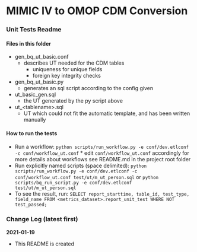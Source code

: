 # MIMIC IV to OMOP CDM Conversion #

### Unit Tests Readme ###

#### Files in this folder ####

* gen_bq_ut_basic.conf
    * describes UT needed for the CDM tables
        * uniqueness for unique fields
        * foreign key integrity checks
* gen_bq_ut_basic.py
    * generates an sql script according to the config given
* ut_basic_gen.sql
    * the UT generated by the py script above
* ut_\<tablename\>.sql
    * UT which could not fit the automatic template, and has been written manually

#### How to run the tests ####

* Run a workflow:
    `python scripts/run_workflow.py -e conf/dev.etlconf -c conf/workflow_ut.conf`
        * edit `conf/workflow_ut.conf` accordingly
    for more details about workflows see README.md in the project root folder
* Run explicitly named scripts (space delimited):
    `python scripts/run_workflow.py -e conf/dev.etlconf -c conf/workflow_ut.conf test/ut/m_ut_person.sql`
    or
    `python scripts/bq_run_script.py -e conf/dev.etlconf test/ut/m_ut_person.sql`
* To see the result, run:
    `SELECT report_starttime, table_id, test_type, field_name
     FROM <metrics_dataset>.report_unit_test
     WHERE NOT test_passed;
    `

### Change Log (latest first) ###

**2021-01-19**

* This README is created
